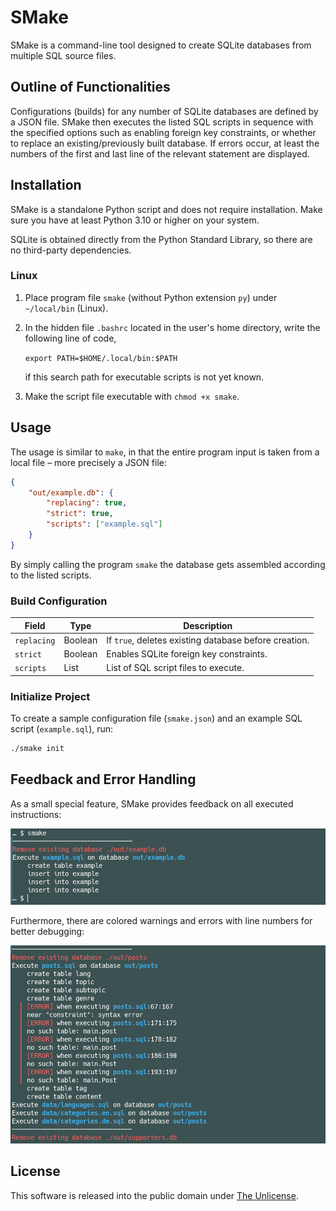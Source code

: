 # SMake

SMake is a command-line tool designed to create SQLite databases from multiple SQL source files.

## Outline of Functionalities

Configurations (builds) for any number of SQLite databases are defined by a JSON file. SMake then executes the listed SQL scripts in sequence with the specified options such as enabling foreign key constraints, or whether to replace an existing/previously built database. If errors occur, at least the numbers of the first and last line of the relevant statement are displayed.

## Installation

SMake is a standalone Python script and does not require installation. Make sure you have at least Python 3.10 or higher on your system.

SQLite is obtained directly from the Python Standard Library, so there are no third-party dependencies.

### Linux

1. Place program file `smake` (without Python extension `py`) under `~/local/bin` (Linux).

2. In the hidden file `.bashrc` located in the user's home directory, write the following line of code,

   `export PATH=$HOME/.local/bin:$PATH`

   if this search path for executable scripts is not yet known.
3. Make the script file executable with `chmod +x smake`.


## Usage

The usage is similar to `make`, in that the entire program input is taken from a local file – more precisely a JSON file:

```json
{
    "out/example.db": {
        "replacing": true,
        "strict": true,
        "scripts": ["example.sql"]
    }
}
```

By simply calling the program `smake` the database gets assembled according to the listed scripts.

### Build Configuration

| Field      | Type     | Description |
|------------|---------|-------------|
| `replacing` | Boolean | If `true`, deletes existing database before creation. |
| `strict`   | Boolean | Enables SQLite foreign key constraints. |
| `scripts`  | List    | List of SQL script files to execute. |

### Initialize Project

To create a sample configuration file (`smake.json`) and an example SQL script (`example.sql`), run:

```sh
./smake init
```

## Feedback and Error Handling

As a small special feature, SMake provides feedback on all executed instructions:

<div align="center">
    <img src="docs/feedback.png" alt="Example feedback output from SMake." width="600">
</div>

Furthermore, there are colored warnings and errors with line numbers for better debugging:

<div align="center">
    <img src="docs/errors.png" alt="Example feedback output from SMake." width="600">
</div>

## License

This software is released into the public domain under [The Unlicense](http://unlicense.org/).
